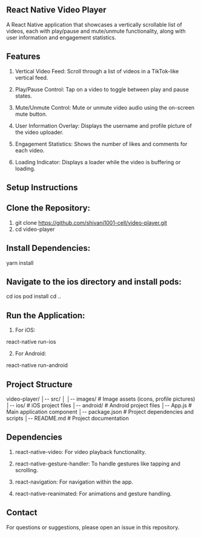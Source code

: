 ## React Native Video Player

A React Native application that showcases a vertically scrollable list of videos, each with play/pause and mute/unmute functionality, along with user information and engagement statistics.

## Features

1. Vertical Video Feed: Scroll through a list of videos in a TikTok-like vertical feed.

2. Play/Pause Control: Tap on a video to toggle between play and pause states.

3. Mute/Unmute Control: Mute or unmute video audio using the on-screen mute button.

4. User Information Overlay: Displays the username and profile picture of the video uploader.

5. Engagement Statistics: Shows the number of likes and comments for each video.

6. Loading Indicator: Displays a loader while the video is buffering or loading.

## Setup Instructions

## Clone the Repository:

1. git clone https://github.com/shivani1001-cell/video-player.git
2. cd video-player

## Install Dependencies:

yarn install

## Navigate to the ios directory and install pods:

cd ios
pod install
cd ..

## Run the Application:

1. For iOS:

react-native run-ios

2. For Android:

react-native run-android

## Project Structure

video-player/
│-- src/
│   │-- images/          # Image assets (icons, profile pictures)
│-- ios/                 # iOS project files
│-- android/             # Android project files
│-- App.js               # Main application component
│-- package.json         # Project dependencies and scripts
│-- README.md            # Project documentation

## Dependencies

1. react-native-video: For video playback functionality.

2. react-native-gesture-handler: To handle gestures like tapping and scrolling.

3. react-navigation: For navigation within the app.

4. react-native-reanimated: For animations and gesture handling.


## Contact

For questions or suggestions, please open an issue in this repository.

